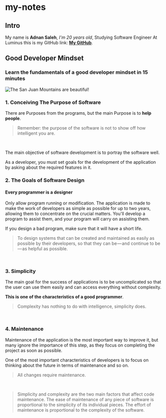 # my-notes

## Intro

My name is **Adnan Saleh**, _I'm 20 years old_, Studying Software Engineer At Luminus
this is my GitHub link: **[My GitHub](https://github.com/3dnan-AT)**.

## Good Developer Mindset

### Learn the fundamentals of a good developer mindset in 15 minutes

![The San Juan Mountains are beautiful!](https://mdg.imgix.net/assets/images/san-juan-mountains.jpg?auto=format&fit=clip&q=40&w=1080 "San Juan Mountains")

### 1. Conceiving The Purpose of Software

There are Purposes from the programs, but the main Purpose is to **help people**.

> Remember: the purpose of the software is not to show off how
>intelligent you are.

<br/>

The main objective of software development is to portray the software well.

As a developer, you must set goals for the development of the application by asking about the required features in it.

### 2. The Goals of Software Design

#### Every programmer is a designer

Only allow program running or modification. The application is made to make the work of developers as simple as possible for up to two years, allowing them to concentrate on the crucial matters. You'll develop a program to assist them, and your program will carry on assisting them.

If you design a bad program, make sure that it will have a short life.

>To design systems that can be created and maintained as easily as
>possible by their developers, so that they can be — and continue to be — as helpful as possible.

<br/>

### 3. Simplicity

The main goal for the success of applications is to be uncomplicated so that the user can use them easily and can access everything without complexity.

**This is one of the characteristics of a good programmer**.

>Complexity has nothing to do with intelligence, simplicity does.

<br/>

### 4. Maintenance

Maintenance of the application is the most important way to improve it, but many ignore the importance of this step, as they focus on completing the project as soon as possible.

One of the most important characteristics of developers is to focus on thinking about the future in terms of maintenance and so on.

>All changes require maintenance.

<br/>

>Simplicity and complexity are the two main factors that affect code maintenance. The ease of maintenance of any piece of software is proportional to the simplicity of its individual pieces. The effort of maintenance is proportional to the complexity of the software.
